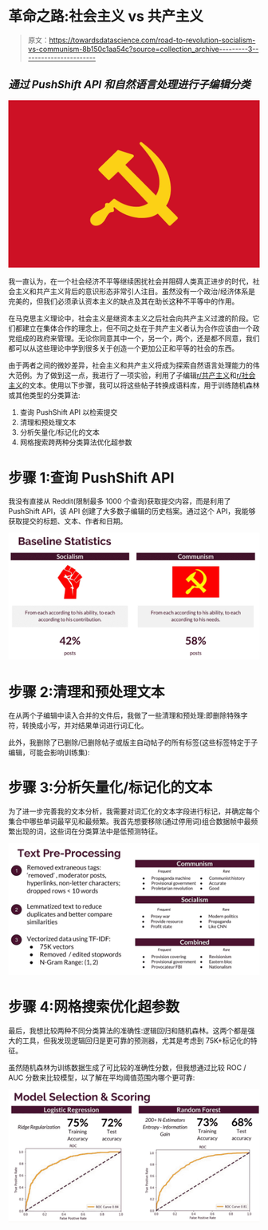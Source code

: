 # 革命之路:社会主义 vs 共产主义

> 原文：<https://towardsdatascience.com/road-to-revolution-socialism-vs-communism-8b150c1aa54c?source=collection_archive---------3----------------------->

## *通过 PushShift API 和自然语言处理进行子编辑分类*

![](img/0bc1e6020a114770b5d448f1f4cf3c0e.png)

我一直认为，在一个社会经济不平等继续困扰社会并阻碍人类真正进步的时代，社会主义和共产主义背后的意识形态非常引人注目。虽然没有一个政治/经济体系是完美的，但我们必须承认资本主义的缺点及其在助长这种不平等中的作用。

在马克思主义理论中，社会主义是继资本主义之后社会向共产主义过渡的阶段。它们都建立在集体合作的理念上，但不同之处在于共产主义者认为合作应该由一个政党组成的政府来管理。无论你同意其中一个，另一个，两个，还是都不同意，我们都可以从这些理论中学到很多关于创造一个更加公正和平等的社会的东西。

由于两者之间的微妙差异，社会主义和共产主义将成为探索自然语言处理能力的伟大范例。为了做到这一点，我进行了一项实验，利用了子编辑[r/共产主义](https://www.reddit.com/r/communism/)和[r/社会主义](https://www.reddit.com/r/socialism/)的文本。使用以下步骤，我可以将这些帖子转换成语料库，用于训练随机森林或其他类型的分类算法:

1.  查询 PushShift API 以检索提交
2.  清理和预处理文本
3.  分析矢量化/标记化的文本
4.  网格搜索跨两种分类算法优化超参数

# 步骤 1:查询 PushShift API

我没有直接从 Reddit(限制最多 1000 个查询)获取提交内容，而是利用了 PushShift API，该 API 创建了大多数子编辑的历史档案。通过这个 API，我能够获取提交的标题、文本、作者和日期。

![](img/a58238d5a429cd389d21c16c67d51bac.png)

# 步骤 2:清理和预处理文本

在从两个子编辑中读入合并的文件后，我做了一些清理和预处理:即删除特殊字符，转换成小写，并对结果单词进行词汇化。

此外，我删除了已删除/已删除帖子或版主自动帖子的所有标签(这些标签特定于子编辑，可能会影响训练集):

# 步骤 3:分析矢量化/标记化的文本

为了进一步完善我的文本分析，我需要对词汇化的文本字段进行标记，并确定每个集合中哪些单词最罕见和最频繁。我首先想要移除(通过停用词)组合数据帧中最频繁出现的词，这些词在分类算法中是低预测特征。

![](img/9838b92ff6035dea374b0a4e4e2e7708.png)

# 步骤 4:网格搜索优化超参数

最后，我想比较两种不同分类算法的准确性:逻辑回归和随机森林。这两个都是强大的工具，但我发现逻辑回归是更可靠的预测器，尤其是考虑到 75K+标记化的特征。

虽然随机森林为训练数据生成了可比较的准确性分数，但我想通过比较 ROC / AUC 分数来比较模型，以了解在平均阈值范围内哪个更可靠:

![](img/c9079f85e1e6665ee54bc0fe55a0817c.png)